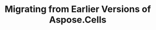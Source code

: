 ---
title: Migrating from Earlier Versions of Aspose.Cells
type: docs
weight: 100
url: /cpp/migrating-from-earlier-versions-of-aspose-cells/
---